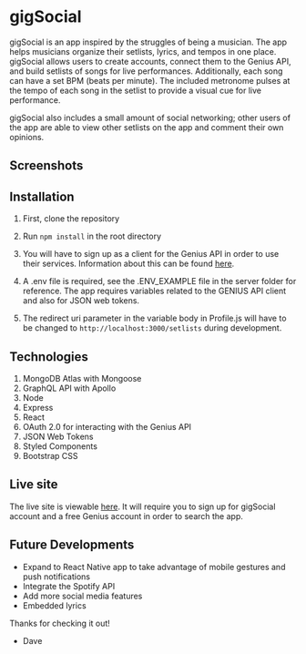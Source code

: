 # gigSocial

gigSocial is an app inspired by the struggles of being a musician. The app helps musicians organize their setlists, lyrics, and tempos in one place. gigSocial allows users to create accounts, connect them to the Genius API, and build setlists of songs for live performances. Additionally, each song can have a set BPM (beats per minute). The included metronome pulses at the tempo of each song in the setlist to provide a visual cue for live performance.

gigSocial also includes a small amount of social networking; other users of the app are able to view other setlists on the app and comment their own opinions.

## Screenshots

## Installation

1. First, clone the repository

2. Run `npm install` in the root directory

3. You will have to sign up as a client for the Genius API in order to use their services. Information about this can be found [here](https://docs.genius.com/).

4. A .env file is required, see the .ENV_EXAMPLE file in the server folder for reference. The app requires variables related to the GENIUS API client and also for JSON web tokens.

5. The redirect uri parameter in the variable body in Profile.js will have to be changed to `http://localhost:3000/setlists` during development.

## Technologies

1. MongoDB Atlas with Mongoose
2. GraphQL API with Apollo
3. Node
4. Express
5. React
6. OAuth 2.0 for interacting with the Genius API
7. JSON Web Tokens
8. Styled Components
9. Bootstrap CSS

## Live site

The live site is viewable [here](https://gigsocial.herokuapp.com/). It will require you to sign up for gigSocial account and a free Genius account in order to search the app.

## Future Developments

- Expand to React Native app to take advantage of mobile gestures and push notifications
- Integrate the Spotify API
- Add more social media features
- Embedded lyrics

Thanks for checking it out!

- Dave
